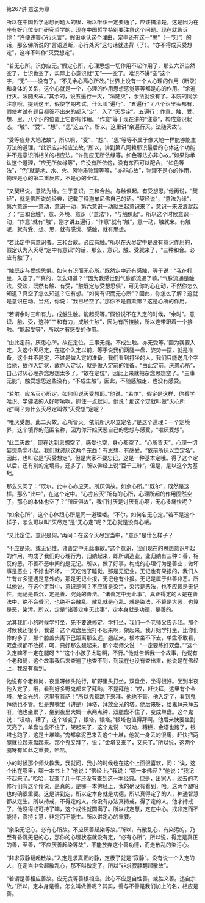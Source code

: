 第267讲 意法为缘

所以在中国哲学思想问题大的很，所以唯识一定要通了，应该搞清楚，这是因为在座有好几位专门研究哲学的，现在中国哲学特别要注意这个问题。现在就告诉你：“许便违害心行灭言”，假设承认这个理由，定中还有这一“思”（一“知”）的话，那么佛所说的“言语道断，心行处灭”这句话就违背（了）。“亦不得成灭受想定”，这样不叫作“灭受想定”。

“若无心所。识亦应无。”假定心所，心理思想一切作用不起作用了，那么六识当然空了，七识也空了，实际上心意识就“无”——空了。唯识不讲“空”这个字，“无”——没有了。“不见余心离心所故。”世界上没有一个人心理的作用（断录）和身体的关系，这个心就是一个，心理的作用思想感觉等等都是心的作用。“余遍行灭。法随灭故。”其余的，说五遍行一灭，“法随灭”，余法就没有了。本院的同学注意哦，提到这里，假使学期考试，什么叫“遍行”、“五遍行”？八个识里头都有，假使考试有题目都答不出来的都入“定”，入了“灭尽定”。五遍行：作意、触、受、想、思。八个识的位置上它都有作用。“作意”等于现在讲的“注意”，构成意识状态，“触”、“受”、“想”、“思”这五个。所以，这里讲“余遍行灭。法随灭故”。

“受等应非大地法故”，所以啊，“受”、“想”、“思”等等不属于像大地一样能够能生万法的道理。“此识应非相应法故。”所以，讲到第八阿赖耶识最后的心体这个功能并不是意识所相关的相应法。“许则应无所依缘等。如色等法亦非心故。”如果你承认这个道理，“应无所依缘等”，它没有所依傍，没有东西可以配合，“如色等法”，“色”就是地、水、火、风物质物理等等，“亦非心故”，物理不是心的作用，物理是心的第二重反应，不是心的全体。

“又契经说。意法为缘。生于意识。三和合触。与触俱起。有受想思。”他再说，“契经”，就是佛所说的经典，记载了释迦牟尼佛自己的话。“契经说”，“意法为缘”，第六意识——意动，意识一动，第六意识一动就生起意识来了，意识一来波浪就起了；“三和合触”，意、外境、意识（“意法”），“与触俱起”。所以这个时候意识一动，“作意”就有“触”，刚才讲五遍行，“作意”就有“触”，意一动，触就来。有触呢，就有受、想、思，就有感觉、感触，就有思想。

“若此定中有意识者。三和合故。必应有触。”所以在灭尽定中是没有意识作用的，假定认为入灭尽“定中有意识”的话，那么，意识，触、受就来了，“三种和合。必应有触”了。

“触既定与受想思俱。如何有识而无心所。”既然定中还有感触，等于说：“我在打坐，入定了。”“真的，怎么知道？”“因为我感觉到气脉都流通了嘛。”气脉流通是触法，受法，既然有触、有受，“触既定与受想思俱”，可见你的心在动，不然你怎么知道？真空了怎么知道？它有想。“如何有识而无心所”？因此，你怎么了解？这就是意识在动。当然，你说：“我已经空了。”那你不是自欺嘛？这是心所的作用。

“若谓余时三和有力。成触生触。能起受等。”假设说不在入定的时候，“余时”。意识、触、受，这种“三和有力，成触生触”，因为有所接触，所以连带跟着一个接触。“能起受等”，所以才有感受的作用。

“由此定前。厌患心所。故在定位。三事无能。不成生触。亦无受等。”因为我要入定，入这个灭尽定，在这个入定以前，等于说我们两腿一盘，姿势一摆，就是准备，这个并不是定，不过是做入定的准备。我们看到打坐的人，我们只能送几个字给他，故作入定状，故作入定状，就是做入定前的准备。“由此定前。厌患心所”，自己讨厌心理杂念思想太多了。“故在定位”，因此上来就把杂念思想空了。“三事无能”，触受想思这些没有。“不成生触”，因此，不随感触走，也没有感受。

“若尔。应名灭心所定。如何但说灭受想耶。”他说，“若尔”，假定是这样，你看学唯识、学佛法的人好啰嗦啊，抓住一点就问。他说：那这个定就叫做“灭心所定”啊？为什么灭尽定叫做“灭受想”定呢？

“唯厌受想。此二灭故。心所皆灭。依前所厌以立定名。”是这个道理：一个定境界，这个境界的范围名称，因为你开始厌恶自己的思想与感受，“唯厌受想”。

“此二灭故”，现在达到思想空了，感受也空，身心都空了。“心所皆灭”，心理一切妄想杂念不起。我们就讨厌这两个东西：有思想、有感受。“依前所厌以立定名”，因此，也叫它是“灭受想定”。但是大家不要忘记，这是一种基本定哦。得了这个定以后，还有别的定境界，还多了，所以佛经上说“百千三昧”。但是，是以这个为基础。

那么又问了：“既尔。此中心亦应灭。所厌俱故。如余心所。”“既尔”，既然是这样。那么“此中”，在这个定中。“心亦应灭”所有的心所，心理所起的作用固然空了，那心的本体也空了？“所厌俱故”，我们讨厌是讨厌有心啊，无心多痛快呢？

“如余心所”，这个心体跟心所是同一道理喽。“不尔。如何名无心定。”若不是这个样子，怎么可以叫“灭尽定”是“无心定”呢？无心就是没有心喽。

“又此定位。意识是何。”再问：在这个灭尽定当中，“意识”是什么样子？

“不应是染。或无记性。诸善定中无此事故。”这个意识，我们现在的思想意识所起的作用，构成了我们的心理行为，归纳起来，即所谓造业，业归纳有三种：善，相反的恶，不善不恶中间的是无记。所以，做了好事，构成的心理行为是善业；做坏事是恶业；不好也不坏，一天吃饱了睡觉，那是无记业。无记也有果报的，我们人生有许多遭遇是意外的，那是无记业报，无记也有业报。无记是属于非善非恶。所以他说，在这个定当中，意识是何？不应该是染污，染污是恶法，也不应该是无记性，无记是昏沉，定是善、究竟的善法。“诸善定中无此事”，真正得定的人是在善法中，绝不会昏沉，也绝不会散乱。散乱就是心乱、就是染法，不算是大恶，也算是恶，染污。所以，定是“诸善定中无此事”，定本身就是功德，是善的。

尤其我们小的时候学打坐，先不要说修定，学打坐，我们一个老师父告诉我。那个时候我还很小，我说：这个双盘坐我打不起来啊，架起来。我开始学打坐，比你们惨的多了，那个膝盖头离下巴距离那么远，翘起来，根本坐不下去，单盘不敢看，双盘摸都不敢摸，呵，只好那么翘起来。那个老师父说：“一定要练好双盘。”“这个入定嘛不一定在腿呀？”“这个小孩子太聪明，不行。”他就告诉我一个故事，他说有个老和尚，这个故事我后来查遍了也查不到，到现在也没有查出来，他说是在佛经上，我没有看到。

他说有个老和尚，夜里呀修头陀行，旷野里头打坐，双盘坐，坐得很好。坐到半夜他入定了，哦，看到好多野鬼都来了拜哟，不是拜他：“哎，赶快拜，这里有个金塔，放金光的，这里有菩萨！”所以鬼都跪下来拜。他也不管，他入定了，看到鬼拜他也不管。但是鬼嘴里（讲是）拜塔，拜放金光的塔。他后来呀，给鬼拜来拜去呀，他也坐累了，坐到夜里大概一点两点钟，双腿盘不住了，变成单盘。这个鬼说：“哎呦，糟了，这个塔变了，银塔，银塔。”银塔也值得拜啊。他后来快要坐到天亮了，单盘也盘不住了，架起来了，这个鬼说：“哎呦，糟糕，金塔也跑了，银塔也跑了，这是土堆嘛。”鬼都拿泥巴来丢这个土堆，他就一身丢的很痛，赶快把两腿就拉起来盘起来。那个鬼又拜了，说：“金塔又来了，又来了。”所以说，这两个腿呀有如此之重要，哈哈。

小的时候那个师父教我，我就问，我小的时候也在这个上面很喜欢，问：“诶，这个出在哪里，哪一本书上？”他说：“佛经上。”我说：“哪一本佛经？”他说：“我记不起来了。”哈哈，我查了几十年还没有查到这一本经典。但是，出家人，过去的老修行们有这个传说，是真的。是哪一本佛经上，我的确没有看到，哈。这两个腿呀也的确很重要。这是讲到定，所以定本身就是功德，所以真得定了的人，神通智慧都从定生。所以持戒，不得定的人，你没有办法真持戒，得了定的人，他才持戒了，他没得戒可持了嘛，这个戒性就圆满了。所以戒定慧，定在中心，戒非定而不能持，真持；慧，非定而不能生。所以讲定心的重要。

“余染无记心。必有心所故。不应厌善起染等故。”所以，有散乱心，有染污的，乃至有昏沉无记的心，那你的心理状态就没有定，“必有心所”。所以说，得定是真正的善，至善，“不应厌善起染等故”，不能放弃这个善功德，而走散乱的染污心。

“非求寂静翻起散故。”入定是求真正的静，定极了就是“寂静”。没有说一个入定的人，在定当中会起散乱心，那不叫做定了，所以“非求寂静翻起散故”。

“若谓是善相应善故。应无贪等善根相应。此心不应是自性善。或胜义善。违自宗故。”所以，定本身是善。怎么叫做善呢？其实，善与不善是我们加上的名，相应是善。



